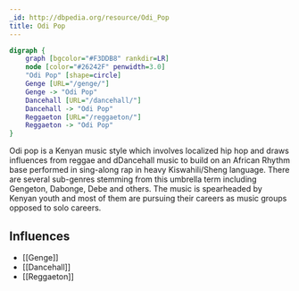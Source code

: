 ```yaml
---
_id: http://dbpedia.org/resource/Odi_Pop
title: Odi Pop
---
```


```dot
digraph {
	graph [bgcolor="#F3DDB8" rankdir=LR]
	node [color="#26242F" penwidth=3.0]
	"Odi Pop" [shape=circle]
	Genge [URL="/genge/"]
	Genge -> "Odi Pop"
	Dancehall [URL="/dancehall/"]
	Dancehall -> "Odi Pop"
	Reggaeton [URL="/reggaeton/"]
	Reggaeton -> "Odi Pop"
}
```

Odi pop is a Kenyan music style which involves localized hip hop and draws influences from reggae and dDancehall music to build on an African Rhythm base performed in sing-along rap in heavy Kiswahili/Sheng language. There are several sub-genres stemming from this umbrella term including Gengeton, Dabonge, Debe and others. The music is spearheaded by Kenyan youth and most of them are pursuing their careers as music groups opposed to solo careers.

## Influences
- [[Genge]]
- [[Dancehall]]
- [[Reggaeton]]
